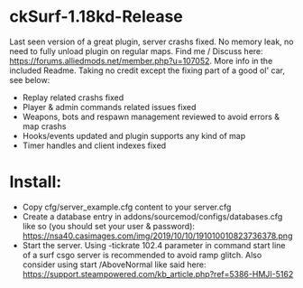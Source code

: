 # ckSurf-1.18kd-Release
  Last seen version of a great plugin, server crashs fixed.
  No memory leak, no need to fully unload plugin on regular maps.
  Find me / Discuss here: https://forums.alliedmods.net/member.php?u=107052. More info in the included Readme.
  Taking no credit except the fixing part of a good ol' car, see below:
  - Replay related crashs fixed
  - Player & admin commands related issues fixed
  - Weapons, bots and respawn management reviewed to avoid errors & map crashs
  - Hooks/events updated and plugin supports any kind of map
  - Timer handles and client indexes fixed

# Install:
  - Copy cfg/server_example.cfg content to your server.cfg
  - Create a database entry in addons/sourcemod/configs/databases.cfg like so (you should set your user & password):
  https://nsa40.casimages.com/img/2019/10/10/191010010823736378.png
  - Start the server. Using -tickrate 102.4 parameter in command start line of a surf csgo server is recommended to avoid ramp glitch.
  Also consider using start /AboveNormal like said here: https://support.steampowered.com/kb_article.php?ref=5386-HMJI-5162
